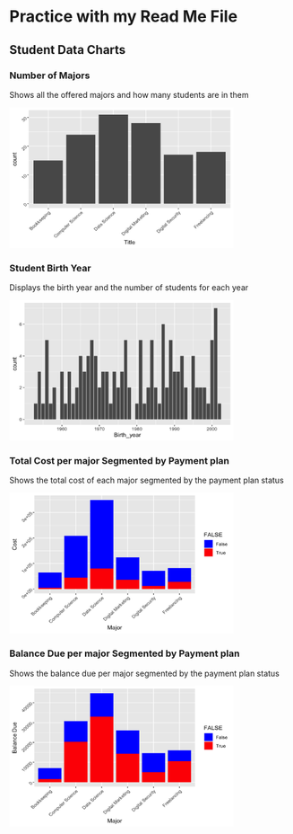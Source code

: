 # Practice with my Read Me File 
## Student Data Charts

### Number of Majors

<p> Shows all the offered majors and how many students are in them </p>
<img src="Charts/Rplot.png" height = 250, width = 400>


### Student Birth Year

<p> Displays the birth year and the number of students for each year </p>
<img src="Charts/Student Birth Year.png" height = 250, width = 400>

### Total Cost per major Segmented by Payment plan

<p> Shows the total cost of each major segmented by the payment plan status </p>
<img src="Charts/Cost per major.png" height = 250, width = 400>

### Balance Due per major Segmented by Payment plan

<p> Shows the balance due per major segmented by the payment plan status </p>
<img src="Charts/Balance due per major.png" height = 250, width = 400>

